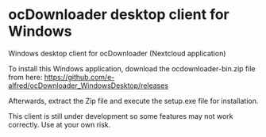 # ocDownloader desktop client for Windows
Windows desktop client for ocDownloader (Nextcloud application)

To install this Windows application, download the ocdownloader-bin.zip file from here: https://github.com/e-alfred/ocDownloader_WindowsDesktop/releases

Afterwards, extract the Zip file and execute the setup.exe file for installation.

This client is still under development so some features may not work correctly. Use at your own risk.
